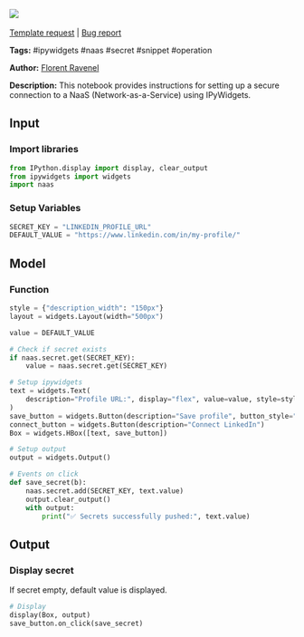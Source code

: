 <a href="https://app.naas.ai/user-redirect/naas/downloader?url=https://raw.githubusercontent.com/jupyter-naas/awesome-notebooks/master/IPyWidgets/IPyWidgets_Setup_naas_secret.ipynb" target="_parent"><img src="https://naasai-public.s3.eu-west-3.amazonaws.com/open_in_naas.svg"/></a><br><br><a href="https://github.com/jupyter-naas/awesome-notebooks/issues/new?assignees=&labels=&template=template-request.md&title=Tool+-+Action+of+the+notebook+">Template request</a> | <a href="https://github.com/jupyter-naas/awesome-notebooks/issues/new?assignees=&labels=bug&template=bug_report.md&title=IPyWidgets+-+Setup+naas+secret:+Error+short+description">Bug report</a>

**Tags:** #ipywidgets #naas #secret #snippet #operation

**Author:** [Florent Ravenel](https://www.linkedin.com/in/florent-ravenel/)

**Description:** This notebook provides instructions for setting up a secure connection to a NaaS (Network-as-a-Service) using IPyWidgets.

## Input

### Import libraries


```python
from IPython.display import display, clear_output
from ipywidgets import widgets
import naas
```

### Setup Variables


```python
SECRET_KEY = "LINKEDIN_PROFILE_URL"
DEFAULT_VALUE = "https://www.linkedin.com/in/my-profile/"
```

## Model

### Function


```python
style = {"description_width": "150px"}
layout = widgets.Layout(width="500px")

value = DEFAULT_VALUE

# Check if secret exists
if naas.secret.get(SECRET_KEY):
    value = naas.secret.get(SECRET_KEY)

# Setup ipywidgets
text = widgets.Text(
    description="Profile URL:", display="flex", value=value, style=style, layout=layout
)
save_button = widgets.Button(description="Save profile", button_style="success")
connect_button = widgets.Button(description="Connect LinkedIn")
Box = widgets.HBox([text, save_button])

# Setup output
output = widgets.Output()

# Events on click
def save_secret(b):
    naas.secret.add(SECRET_KEY, text.value)
    output.clear_output()
    with output:
        print("✅ Secrets successfully pushed:", text.value)
```

## Output

### Display secret
If secret empty, default value is displayed.


```python
# Display
display(Box, output)
save_button.on_click(save_secret)
```


```python

```
